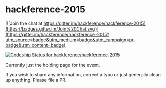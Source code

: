 # hackference-2015

[![Join the chat at https://gitter.im/hackference/hackference-2015](https://badges.gitter.im/Join%20Chat.svg)](https://gitter.im/hackference/hackference-2015?utm_source=badge&utm_medium=badge&utm_campaign=pr-badge&utm_content=badge)

[ ![Codeship Status for hackference/hackference-2015](https://codeship.com/projects/ab27a570-8fc4-0132-8d56-16d2d56384b1/status?branch=master)](https://codeship.com/projects/61366)

Currently just the holding page for the event.

If you wish to share any information, correct a typo or just generally clean up anything. Please file a PR.
